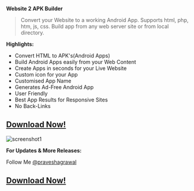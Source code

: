 **Website 2 APK Builder**
>Convert your Website to a working Android App.
>Supports html, php, htm, js, css.
>Build app from any web server site or from local directory.

 **Highlights:**
 - Convert HTML to APK's(Android Apps)
 - Build Android Apps easily from your Web Content
 - Create Apps in seconds for your Live Website
 - Custom icon for your App
 - Customised App Name
 - Generates Ad-Free Android App
 - User Friendly
 - Best App Results for Responsive Sites
 - No Back-Links

## **[Download Now!](https://github.com/praveshagrawal/Website-2-APK-Builder/releases/download/Website_2_APK_Builder_v1.0_Beta/Website.to.APK.Builder.exe)**



![screenshot1](https://cloud.githubusercontent.com/assets/12152322/7748234/56726970-ffe0-11e4-8ac0-acc555cd4774.png)

**For Updates & More Releases:**

Follow Me [@praveshagrawal](https://github.com/praveshagrawal/)

## **[Download Now!](https://github.com/praveshagrawal/Website-2-APK-Builder/releases/download/Website_2_APK_Builder_v1.0_Beta/Website.to.APK.Builder.exe)**

